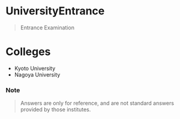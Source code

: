 # UniversityEntrance
> Entrance Examination

# Colleges
- Kyoto University
- Nagoya University

### Note
> Answers are only for reference, and are not standard answers provided by those institutes.